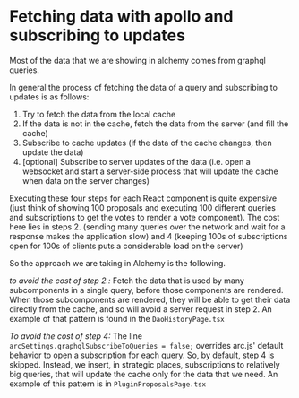 # Fetching data with apollo and subscribing to updates

Most of the data that we are showing in alchemy comes from graphql queries.

In general the process of fetching the data of a query and subscribing to updates is as follows:

1. Try to fetch the data from the local cache
2. If the data is not in the cache, fetch the data from the server (and fill the cache)
3. Subscribe to cache updates (if the data of the cache changes, then update the data)
4. [optional] Subscribe to server updates of the data (i.e. open a websocket and start a server-side process that will update the cache when data on the server changes)

Executing these four steps for each React component is quite expensive (just think of showing 100 proposals and executing 100 different queries and subscriptions to get the votes to render a vote component). The cost here lies in steps 2. (sending many queries over the network and wait for a response makes the application slow) and 4 (keeping 100s of subscriptions open for 100s of clients puts a considerable load on the server)

So the approach we are taking in Alchemy is the following.

*to avoid the cost of step 2.:*
Fetch the data that is used by many subcomponents in a single query, before those components are rendered. When those subcomponents are rendered, they will be able to get their data directly  from the cache, and so will avoid a server request in step 2. An example of that pattern is found in the `DaoHistoryPage.tsx`

*To avoid the cost of step 4:*
The line `arcSettings.graphqlSubscribeToQueries = false;` overrides arc.js' default behavior to open a subscription for each query. So, by default, step 4 is skipped. Instead, we insert, in strategic places, subscriptions to relatively big queries, that will update the cache only for the data that we need.
An example of this pattern is in `PluginProposalsPage.tsx`
